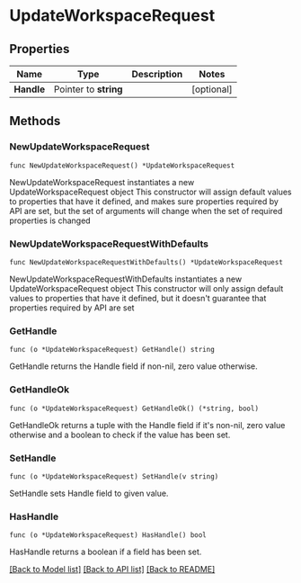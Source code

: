 # UpdateWorkspaceRequest

## Properties

Name | Type | Description | Notes
------------ | ------------- | ------------- | -------------
**Handle** | Pointer to **string** |  | [optional] 

## Methods

### NewUpdateWorkspaceRequest

`func NewUpdateWorkspaceRequest() *UpdateWorkspaceRequest`

NewUpdateWorkspaceRequest instantiates a new UpdateWorkspaceRequest object
This constructor will assign default values to properties that have it defined,
and makes sure properties required by API are set, but the set of arguments
will change when the set of required properties is changed

### NewUpdateWorkspaceRequestWithDefaults

`func NewUpdateWorkspaceRequestWithDefaults() *UpdateWorkspaceRequest`

NewUpdateWorkspaceRequestWithDefaults instantiates a new UpdateWorkspaceRequest object
This constructor will only assign default values to properties that have it defined,
but it doesn't guarantee that properties required by API are set

### GetHandle

`func (o *UpdateWorkspaceRequest) GetHandle() string`

GetHandle returns the Handle field if non-nil, zero value otherwise.

### GetHandleOk

`func (o *UpdateWorkspaceRequest) GetHandleOk() (*string, bool)`

GetHandleOk returns a tuple with the Handle field if it's non-nil, zero value otherwise
and a boolean to check if the value has been set.

### SetHandle

`func (o *UpdateWorkspaceRequest) SetHandle(v string)`

SetHandle sets Handle field to given value.

### HasHandle

`func (o *UpdateWorkspaceRequest) HasHandle() bool`

HasHandle returns a boolean if a field has been set.


[[Back to Model list]](../README.md#documentation-for-models) [[Back to API list]](../README.md#documentation-for-api-endpoints) [[Back to README]](../README.md)


